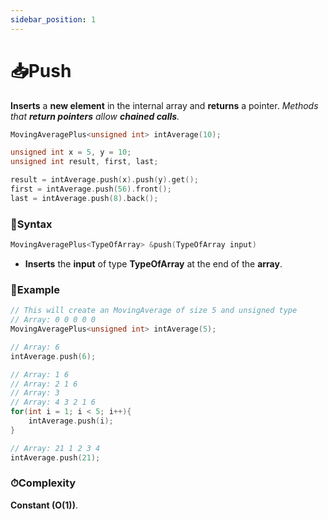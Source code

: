 ```yaml
---
sidebar_position: 1
---
```


# 📥Push
**Inserts** a **new element** in the internal array and **returns** a pointer.
*Methods that **return pointers** allow **chained calls**.*

```cpp
MovingAveragePlus<unsigned int> intAverage(10);

unsigned int x = 5, y = 10;
unsigned int result, first, last;

result = intAverage.push(x).push(y).get();
first = intAverage.push(56).front();
last = intAverage.push(8).back();
```

### 📝Syntax

```cpp
MovingAveragePlus<TypeOfArray> &push(TypeOfArray input)
```

- **Inserts** the **input** of type **TypeOfArray** at the end of the **array**.

### 🔮Example

```cpp
// This will create an MovingAverage of size 5 and unsigned type
// Array: 0 0 0 0 0
MovingAveragePlus<unsigned int> intAverage(5);

// Array: 6
intAverage.push(6);

// Array: 1 6
// Array: 2 1 6
// Array: 3 
// Array: 4 3 2 1 6
for(int i = 1; i < 5; i++){
    intAverage.push(i);
}

// Array: 21 1 2 3 4
intAverage.push(21);  
```

### ⏱Complexity

**Constant (O(1))**.